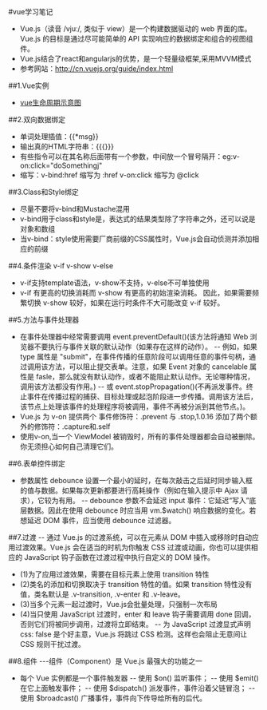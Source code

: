 #vue学习笔记
- Vue.js（读音 /vjuː/, 类似于 view）是一个构建数据驱动的 web 界面的库。Vue.js 的目标是通过尽可能简单的 API 实现响应的数据绑定和组合的视图组件。
- Vue.js结合了react和angularjs的优势，是一个轻量级框架,采用MVVM模式
- 参考网站：http://cn.vuejs.org/guide/index.html

##1.Vue实例

- [vue生命周期示意图](http://cn.vuejs.org/images/lifecycle.png)

##2.双向数据绑定
- 单词处理插值：{{*msg}}
- 输出真的HTML字符串：{{{}}}
- 有些指令可以在其名称后面带有一个参数，中间放一个冒号隔开：eg:v-on:click="doSomethingj"
- 缩写：v-bind:href 缩写为    :href   v-on:click  缩写为  @click

##3.Class和Style绑定
- 尽量不要将v-bind和Mustache混用
- v-bind用于class和style是，表达式的结果类型除了字符串之外，还可以说是对象和数组
- 当v-bind：style使用需要厂商前缀的CSS属性时，Vue.js会自动侦测并添加相应的前缀

##4.条件渲染 v-if v-show v-else

- v-if支持template语法，v-show不支持，v-else不可单独使用
- v-if 有更高的切换消耗而 v-show 有更高的初始渲染消耗。
   因此，如果需要频繁切换 v-show 较好，如果在运行时条件不大可能改变 v-if 较好。
   
##5.方法与事件处理器
- 在事件处理器中经常需要调用 event.preventDefault()(该方法将通知 Web 浏览器不要执行与事件关联的默认动作（如果存在这样的动作）。
-- 例如，如果 type 属性是 "submit"，在事件传播的任意阶段可以调用任意的事件句柄，通过调用该方法，可以阻止提交表单。注意，如果 Event 对象的 cancelable 属性是 fasle，那么就没有默认动作，或者不能阻止默认动作。无论哪种情况，调用该方法都没有作用。)
-- 或 event.stopPropagation()(不再派发事件。终止事件在传播过程的捕获、目标处理或起泡阶段进一步传播。调用该方法后，该节点上处理该事件的处理程序将被调用，事件不再被分派到其他节点。)。
- Vue.js 为 v-on 提供两个 事件修饰符：.prevent 与 .stop,1.0.16 添加了两个额外的修饰符：.capture和.self
- 使用v-on,当一个 ViewModel 被销毁时，所有的事件处理器都会自动被删除。你无须担心如何自己清理它们。

##6.表单控件绑定
- 参数属性 debounce 设置一个最小的延时，在每次敲击之后延时同步输入框的值与数据。如果每次更新都要进行高耗操作（例如在输入提示中 Ajax 请求），它较为有用。
-- debounce 参数不会延迟 input 事件：它延迟“写入”底层数据。因此在使用 debounce 时应当用 vm.$watch() 响应数据的变化。若想延迟 DOM 事件，应当使用 debounce 过滤器。

##7.过渡 
-- 通过 Vue.js 的过渡系统，可以在元素从 DOM 中插入或移除时自动应用过渡效果。Vue.js 会在适当的时机为你触发 CSS 过渡或动画，你也可以提供相应的 JavaScript 钩子函数在过渡过程中执行自定义的 DOM 操作。
- (1)为了应用过渡效果，需要在目标元素上使用 transition 特性
- (2)类名的添加和切换取决于 transition 特性的值。如果 transition 特性没有值，类名默认是 .v-transition, .v-enter 和 .v-leave。
- (3)当多个元素一起过渡时，Vue.js会批量处理，只强制一次布局
- (4)当只使用 JavaScript 过渡时，enter 和 leave 钩子需要调用 done 回调，否则它们将被同步调用，过渡将立即结束。
-- 为 JavaScript 过渡显式声明 css: false 是个好主意，Vue.js 将跳过 CSS 检测。这样也会阻止无意间让 CSS 规则干扰过渡。

##8.组件 ---组件（Component）是 Vue.js 最强大的功能之一
- 每个 Vue 实例都是一个事件触发器
-- 使用 $on() 监听事件；
-- 使用 $emit() 在它上面触发事件；
-- 使用 $dispatch() 派发事件，事件沿着父链冒泡；
-- 使用 $broadcast() 广播事件，事件向下传导给所有的后代。
